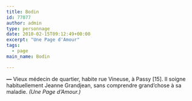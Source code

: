```yaml
---
title: Bodin
id: 77077
author: admin
type: personnage
date: 2010-02-15T09:12:49+00:00
excerpt: "Une Page d'Amour"
tags:
  - page
main_name: Bodin

---
```

**—** Vieux médecin de quartier, habite rue Vineuse, à Passy [15]. Il soigne habituellement Jeanne Grandjean, sans comprendre grand&rsquo;chose à sa maladie. _(Une Page d&rsquo;Amour.)_